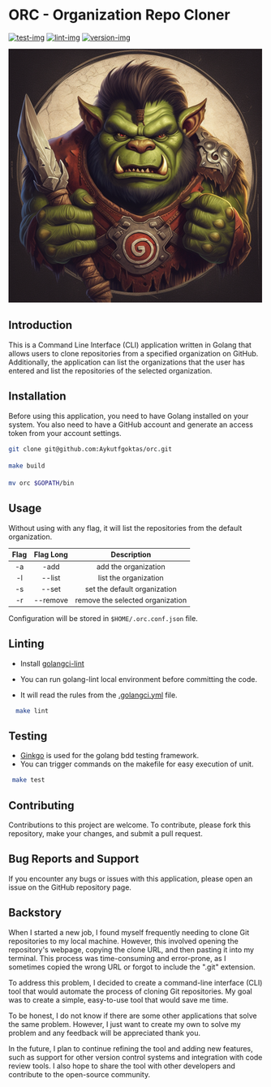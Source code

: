 # ORC - Organization Repo Cloner

[![test-img]][test-url]
[![lint-img]][lint-url]
[![version-img]][version-url]

![alt text](./orc.png)

## Introduction

This is a Command Line Interface (CLI) application written in Golang that allows users to clone repositories from a specified organization on GitHub. Additionally, the application can list the organizations that the user has entered and list the repositories of the selected organization.

## Installation

Before using this application, you need to have Golang installed on your system. You also need to have a GitHub account and generate an access token from your account settings.

```sh
git clone git@github.com:Aykutfgoktas/orc.git

make build

mv orc $GOPATH/bin
```

## Usage

Without using with any flag, it will list the repositories from the default organization.

|   Flag   | Flag Long |         Description          |
| :------: | :-------: | :--------------------------: |
|    -a    |   -add    |     add the organization     |
|    -l    |  --list   |    list the organization     |
|    -s    |   --set   | set the default organization |
|    -r    |   --remove   | remove the selected organization |

Configuration will be stored in `$HOME/.orc.conf.json` file.

## Linting

- Install [golangci-lint](https://github.com/golangci/golangci-lint)

- You can run golang-lint local environment before committing the code.
- It will read the rules from the [.golangci.yml](https://github.com/Aykutfgoktas/orc/blob/master/.golangci.yml) file.

```sh
  make lint
```

## Testing

- [Ginkgo](https://onsi.github.io/ginkgo/) is used for the golang bdd testing framework.
- You can trigger commands on the makefile for easy execution of unit.

```sh
 make test
```

## Contributing

Contributions to this project are welcome. To contribute, please fork this repository, make your changes, and submit a pull request.

## Bug Reports and Support

If you encounter any bugs or issues with this application, please open an issue on the GitHub repository page.

## Backstory

When I started a new job, I found myself frequently needing to clone Git repositories to my local machine. However, this involved opening the repository's webpage, copying the clone URL, and then pasting it into my terminal. This process was time-consuming and error-prone, as I sometimes copied the wrong URL or forgot to include the ".git" extension.

To address this problem, I decided to create a command-line interface (CLI) tool that would automate the process of cloning Git repositories. My goal was to create a simple, easy-to-use tool that would save me time.

To be honest, I do not know if there are some other applications that solve the same problem. However, I just want to create my own to solve my problem and any feedback will be appreciated thank you.

In the future, I plan to continue refining the tool and adding new features, such as support for other version control systems and integration with code review tools. I also hope to share the tool with other developers and contribute to the open-source community.

[test-img]: https://github.com/Aykutfgoktas/orc/workflows/go-test/badge.svg
[test-url]: https://github.com/Aykutfgoktas/orc/workflows/go-test/badge.svg
[lint-img]: https://github.com/Aykutfgoktas/orc/workflows/golangci-lint/badge.svg
[lint-url]: https://github.com/Aykutfgoktas/orc/workflows/golangci-lint/badge.svg
[version-img]: https://img.shields.io/github/v/release/Aykutfgoktas/orc
[version-url]: https://github.com/Aykutfgoktas/orc/releases